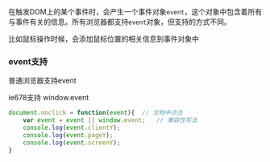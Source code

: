 在触发DOM上的某个事件时，会产生一个事件对象`event`，这个对象中包含着所有与事件有关的信息。所有浏览器都支持`event`对象，但支持的方式不同。 

比如鼠标操作时候，会添加鼠标位置的相关信息到事件对象中

### event支持
普通浏览器支持event

ie678支持 window.event

```js
document.onclick = function(event){  // 文档中点击
    var event = event || window.event;   // 兼容性写法
    console.log(event.clientY);
    console.log(event.pageY);
    console.log(event.screenY);
}
```